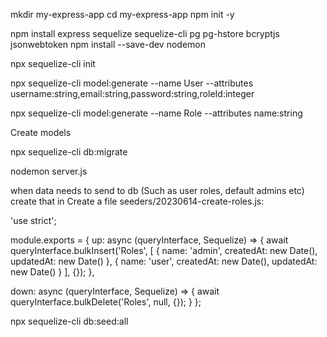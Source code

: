 mkdir my-express-app
cd my-express-app
npm init -y

npm install express sequelize sequelize-cli pg pg-hstore bcryptjs jsonwebtoken
npm install --save-dev nodemon


npx sequelize-cli init

npx sequelize-cli model:generate --name User --attributes username:string,email:string,password:string,roleId:integer

npx sequelize-cli model:generate --name Role --attributes name:string

Create models

npx sequelize-cli db:migrate

nodemon server.js

when data needs to send to db (Such as user roles, default admins etc)
create that in Create a file seeders/20230614-create-roles.js:

'use strict';

module.exports = {
  up: async (queryInterface, Sequelize) => {
    await queryInterface.bulkInsert('Roles', [
      {
        name: 'admin',
        createdAt: new Date(),
        updatedAt: new Date()
      },
      {
        name: 'user',
        createdAt: new Date(),
        updatedAt: new Date()
      }
    ], {});
  },

  down: async (queryInterface, Sequelize) => {
    await queryInterface.bulkDelete('Roles', null, {});
  }
};


npx sequelize-cli db:seed:all
